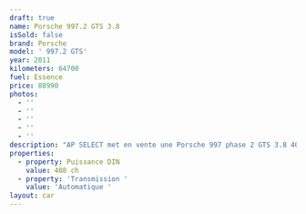 ```yaml
---
draft: true
name: Porsche 997.2 GTS 3.8
isSold: false
brand: Porsche
model: ' 997.2 GTS'
year: 2011
kilometers: 64700
fuel: Essence
price: 88990
photos:
  - ''
  - ''
  - ''
  - ''
  - ''
description: "AP SELECT met en vente une Porsche 997 phase 2 GTS 3.8 408ch PDK.\n\nModèle du 07/2011 avec 64700km.\n\nCouleur blanc Carrara, intérieur cuir rouge Carrera\n\nCarte Grise française \U0001F1EB\U0001F1F7 sans malus.\n\nVendue avec une garantie 6 mois.\n\nLe véhicule est en parfait état avec carnet complet et historique suivi.\n\nLes pneus et freins sont récents, aucun frais a prévoir.\n\nÉquipements et options :\n- Boîte PDK\n- Toit ouvrant électrique\n- Freinage sport étriers rouge\n- Pack Chrono plus\n- Echappement sport PSE\n- Suspensions PASM+\n- Jantes 20\" GTS écrou central\n- Intérieur Cuir étendu rouge Carrera\n- Système Audio BOSE\n- Sièges Sport + électrique 14 voies\n- Sièges chauffants à mémoire\n- Écussons Porsche sur les appuis tête\n- Volant Sport plus cuir\n- Phares PDLS +\n- Projecteurs de jour à LED\n- Fond de compteur quartz\n- Régulateur de vitesse\n- Aide au stationnement AR\n- Affichage multifonctions plus\n- Climatisation automatique\n- Éclairage et essuie-glaces automatique\n- Rétroviseurs électriques et chauffants\n- Rétroviseurs int / ext Electrochrome\n- Éclairage d’ambiance\n\nDisponible et visible sur RDV pour acheteur sérieux.\n\nPossibilité d'une garantie 3, 6 ou 12 mois en supplément.\n\nRéalisation des démarches d'immatriculation.\n\nAP SELECT c'est des solutions de courtage et conciergerie sur mesure pour profiter librement de sa passion et de son patrimoine.\n\nPrenez le volant, AP SELECT s'occupe du reste."
properties:
  - property: Puissance DIN
    value: 408 ch
  - property: 'Transmission '
    value: 'Automatique '
layout: car
---
```


